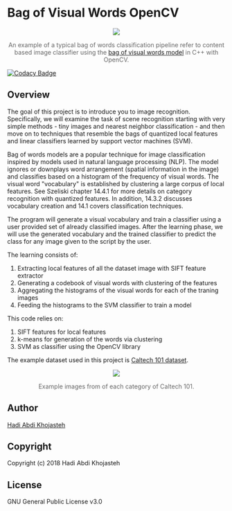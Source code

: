 <h1>Bag of Visual Words OpenCV<br></h1>
<center><img src="./README_files/Header.png"><p style="color: #666;">
An example of a typical bag of words classification pipeline refer to content based image classifier using the <a href="https://en.wikipedia.org/wiki/Bag-of-words_model_in_computer_vision">bag of visual words model</a> in C++ with OpenCV.</p><p></p></center>

[![Codacy Badge](https://api.codacy.com/project/badge/Grade/1fb6ef7801d041038721ebd75b433d39)](https://app.codacy.com/app/hkhojasteh/Bag-of-Visual-Words?utm_source=github.com&utm_medium=referral&utm_content=hkhojasteh/Bag-of-Visual-Words&utm_campaign=Badge_Grade_Settings)

<h2>Overview</h2> 
The goal of this project is to introduce you to image recognition. Specifically, we will examine the task of scene recognition starting with very simple methods - tiny images and nearest neighbor classification - and then move on to techniques that resemble the bags of quantized local features and linear classifiers learned by support vector machines (SVM).

Bag of words models are a popular technique for image classification inspired by models used in natural language processing (NLP). The model ignores or downplays word arrangement (spatial information in the image) and classifies based on a histogram of the frequency of visual words. The visual word "vocabulary" is established by clustering a large corpus of local features. See Szeliski chapter 14.4.1 for more details on category recognition with quantized features. In addition, 14.3.2 discusses vocabulary creation and 14.1 covers classification techniques.

The program will generate a visual vocabulary and train a classifier using a user provided set of already classified images. After the learning phase, we will use the generated vocabulary and the trained classifier to predict the class for any image given to the script by the user.

The learning consists of:

1.
    Extracting local features of all the dataset image with SIFT feature extractor
2.
    Generating a codebook of visual words with clustering of the features
3.
    Aggregating the histograms of the visual words for each of the traning images
4.
    Feeding the histograms to the SVM classifier to train a model

This code relies on:

1.
    SIFT features for local features
2.
    k-means for generation of the words via clustering
3.
    SVM as classifier using the OpenCV library

The example dataset used in this project is [Caltech 101 dataset][1].
<center><img src="./README_files/Caltech-101.jpg"><p style="color: #666;">
Example images from of each category of Caltech 101.</p><p></p></center>

## Author

[Hadi Abdi Khojasteh](http://hadiabdikhojasteh.ir)

## Copyright
Copyright (c) 2018 Hadi Abdi Khojasteh

## License
GNU General Public License v3.0

[1]: http://www.vision.caltech.edu/Image_Datasets/Caltech101/
